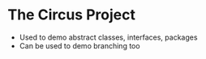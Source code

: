 # The Circus Project

* Used to demo abstract classes, interfaces, packages
* Can be used to demo branching too
